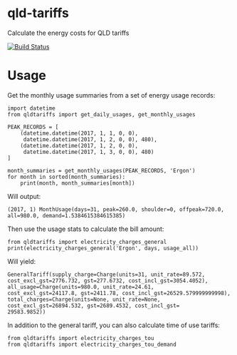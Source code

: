 # qld-tariffs
Calculate the energy costs for QLD tariffs

[![Build Status](https://travis-ci.org/aguinane/qld-tariffs.svg?branch=master)](https://travis-ci.org/aguinane/qld-tariffs)

# Usage

Get the monthly usage summaries from a set of energy usage records:
```
import datetime
from qldtariffs import get_daily_usages, get_monthly_usages

PEAK_RECORDS = [
    (datetime.datetime(2017, 1, 1, 0, 0),
     datetime.datetime(2017, 1, 2, 0, 0), 480),
    (datetime.datetime(2017, 1, 2, 0, 0),
     datetime.datetime(2017, 1, 3, 0, 0), 480)
]

month_summaries = get_monthly_usages(PEAK_RECORDS, 'Ergon')
for month in sorted(month_summaries):
    print(month, month_summaries[month])
```

Will output:
```
(2017, 1) MonthUsage(days=31, peak=260.0, shoulder=0, offpeak=720.0, all=980.0, demand=1.5384615384615385)
```

Then use the usage stats to calculate the bill amount:
```
from qldtariffs import electricity_charges_general
print(electricity_charges_general('Ergon', days, usage_all))
```

Will yield:
```
GeneralTariff(supply_charge=Charge(units=31, unit_rate=89.572, cost_excl_gst=2776.732, gst=277.6732, cost_incl_gst=3054.4052), all_usage=Charge(units=980.0, unit_rate=24.61,
cost_excl_gst=24117.8, gst=2411.78, cost_incl_gst=26529.579999999998), total_charges=Charge(units=None, unit_rate=None, cost_excl_gst=26894.532, gst=2689.4532, cost_incl_gst=
29583.9852))
```

In addition to the general tariff, you can also calculate time of use tariffs:
```
from qldtariffs import electricity_charges_tou
from qldtariffs import electricity_charges_tou_demand
```

